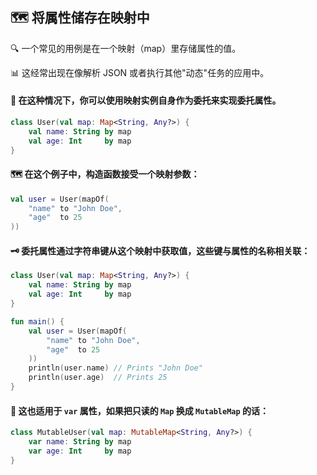 
## 🗺️ 将属性储存在映射中

🔍 一个常见的用例是在一个映射（map）里存储属性的值。

📊 这经常出现在像解析 JSON 或者执行其他"动态"任务的应用中。

#### 🔗 在这种情况下，你可以使用映射实例自身作为委托来实现委托属性。

```kotlin
class User(val map: Map<String, Any?>) {
    val name: String by map
    val age: Int     by map
}
```

#### 🗺️ 在这个例子中，构造函数接受一个映射参数：

```kotlin
val user = User(mapOf(
    "name" to "John Doe",
    "age"  to 25
))
```

#### 🗝️ 委托属性通过字符串键从这个映射中获取值，这些键与属性的名称相关联：

```kotlin
class User(val map: Map<String, Any?>) {
    val name: String by map
    val age: Int     by map
}

fun main() {
    val user = User(mapOf(
        "name" to "John Doe",
        "age"  to 25
    ))
    println(user.name) // Prints "John Doe"
    println(user.age)  // Prints 25
}
```


#### 🔄 这也适用于 `var` 属性，如果把只读的 `Map` 换成 `MutableMap` 的话：

```kotlin
class MutableUser(val map: MutableMap<String, Any?>) {
    var name: String by map
    var age: Int     by map
}
```
